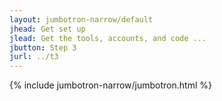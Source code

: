 ```yaml
---
layout: jumbotron-narrow/default
jhead: Get set up
jlead: Get the tools, accounts, and code ...
jbutton: Step 3
jurl: ../t3
---
```


{% include jumbotron-narrow/jumbotron.html %}


